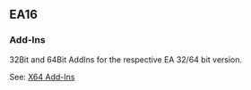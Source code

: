 ## EA16

### Add-Ins

32Bit and 64Bit AddIns for the respective EA 32/64 bit version.

See: [X64 Add-Ins](x64)